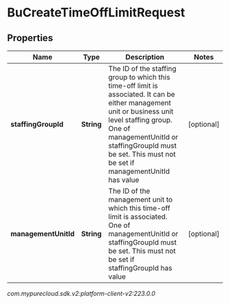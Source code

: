 # BuCreateTimeOffLimitRequest


## Properties

| Name | Type | Description | Notes |
| ------------ | ------------- | ------------- | ------------- |
| **staffingGroupId** | **String** | The ID of the staffing group to which this time-off limit is associated. It can be either management unit or business unit level staffing group. One of managementUnitId or staffingGroupId must be set. This must not be set if managementUnitId has value |  [optional] |
| **managementUnitId** | **String** | The ID of the management unit to which this time-off limit is associated. One of managementUnitId or staffingGroupId must be set. This must not be set if staffingGroupId has value |  [optional] |




_com.mypurecloud.sdk.v2:platform-client-v2:223.0.0_
